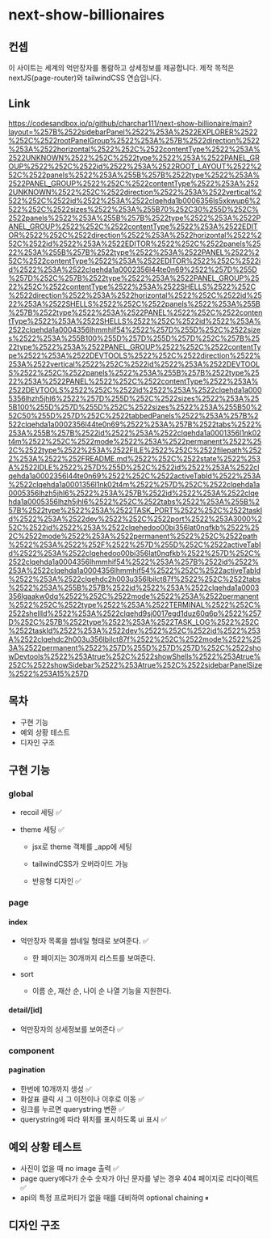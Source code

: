 # next-show-billionaires

## 컨셉
이 사이트는 세계의 억만장자를 통람하고 상세정보를 제공합니다.
제작 목적은 nextJS(page-router)와 tailwindCSS 연습입니다.

## Link
https://codesandbox.io/p/github/charchar111/next-show-billionaire/main?layout=%257B%2522sidebarPanel%2522%253A%2522EXPLORER%2522%252C%2522rootPanelGroup%2522%253A%257B%2522direction%2522%253A%2522horizontal%2522%252C%2522contentType%2522%253A%2522UNKNOWN%2522%252C%2522type%2522%253A%2522PANEL_GROUP%2522%252C%2522id%2522%253A%2522ROOT_LAYOUT%2522%252C%2522panels%2522%253A%255B%257B%2522type%2522%253A%2522PANEL_GROUP%2522%252C%2522contentType%2522%253A%2522UNKNOWN%2522%252C%2522direction%2522%253A%2522vertical%2522%252C%2522id%2522%253A%2522clqehda1b0006356ls5xkwup6%2522%252C%2522sizes%2522%253A%255B70%252C30%255D%252C%2522panels%2522%253A%255B%257B%2522type%2522%253A%2522PANEL_GROUP%2522%252C%2522contentType%2522%253A%2522EDITOR%2522%252C%2522direction%2522%253A%2522horizontal%2522%252C%2522id%2522%253A%2522EDITOR%2522%252C%2522panels%2522%253A%255B%257B%2522type%2522%253A%2522PANEL%2522%252C%2522contentType%2522%253A%2522EDITOR%2522%252C%2522id%2522%253A%2522clqehda1a0002356l44te0n69%2522%257D%255D%257D%252C%257B%2522type%2522%253A%2522PANEL_GROUP%2522%252C%2522contentType%2522%253A%2522SHELLS%2522%252C%2522direction%2522%253A%2522horizontal%2522%252C%2522id%2522%253A%2522SHELLS%2522%252C%2522panels%2522%253A%255B%257B%2522type%2522%253A%2522PANEL%2522%252C%2522contentType%2522%253A%2522SHELLS%2522%252C%2522id%2522%253A%2522clqehda1a0004356lhmmhif54%2522%257D%255D%252C%2522sizes%2522%253A%255B100%255D%257D%255D%257D%252C%257B%2522type%2522%253A%2522PANEL_GROUP%2522%252C%2522contentType%2522%253A%2522DEVTOOLS%2522%252C%2522direction%2522%253A%2522vertical%2522%252C%2522id%2522%253A%2522DEVTOOLS%2522%252C%2522panels%2522%253A%255B%257B%2522type%2522%253A%2522PANEL%2522%252C%2522contentType%2522%253A%2522DEVTOOLS%2522%252C%2522id%2522%253A%2522clqehda1a0005356lhzh5jhl6%2522%257D%255D%252C%2522sizes%2522%253A%255B100%255D%257D%255D%252C%2522sizes%2522%253A%255B50%252C50%255D%257D%252C%2522tabbedPanels%2522%253A%257B%2522clqehda1a0002356l44te0n69%2522%253A%257B%2522tabs%2522%253A%255B%257B%2522id%2522%253A%2522clqehda1a0001356l1nk02t4m%2522%252C%2522mode%2522%253A%2522permanent%2522%252C%2522type%2522%253A%2522FILE%2522%252C%2522filepath%2522%253A%2522%252FREADME.md%2522%252C%2522state%2522%253A%2522IDLE%2522%257D%255D%252C%2522id%2522%253A%2522clqehda1a0002356l44te0n69%2522%252C%2522activeTabId%2522%253A%2522clqehda1a0001356l1nk02t4m%2522%257D%252C%2522clqehda1a0005356lhzh5jhl6%2522%253A%257B%2522id%2522%253A%2522clqehda1a0005356lhzh5jhl6%2522%252C%2522tabs%2522%253A%255B%257B%2522type%2522%253A%2522TASK_PORT%2522%252C%2522taskId%2522%253A%2522dev%2522%252C%2522port%2522%253A3000%252C%2522id%2522%253A%2522clqehedoo00bi356lat0nqfkb%2522%252C%2522mode%2522%253A%2522permanent%2522%252C%2522path%2522%253A%2522%252F%2522%257D%255D%252C%2522activeTabId%2522%253A%2522clqehedoo00bi356lat0nqfkb%2522%257D%252C%2522clqehda1a0004356lhmmhif54%2522%253A%257B%2522id%2522%253A%2522clqehda1a0004356lhmmhif54%2522%252C%2522activeTabId%2522%253A%2522clqehdc2h003u356lbilct87f%2522%252C%2522tabs%2522%253A%255B%257B%2522id%2522%253A%2522clqehda1a0003356lgaakw0dq%2522%252C%2522mode%2522%253A%2522permanent%2522%252C%2522type%2522%253A%2522TERMINAL%2522%252C%2522shellId%2522%253A%2522clqehd9sj0017egd1duz60q6p%2522%257D%252C%257B%2522type%2522%253A%2522TASK_LOG%2522%252C%2522taskId%2522%253A%2522dev%2522%252C%2522id%2522%253A%2522clqehdc2h003u356lbilct87f%2522%252C%2522mode%2522%253A%2522permanent%2522%257D%255D%257D%257D%252C%2522showDevtools%2522%253Atrue%252C%2522showShells%2522%253Atrue%252C%2522showSidebar%2522%253Atrue%252C%2522sidebarPanelSize%2522%253A15%257D

## 목차

- 구현 기능
- 예외 상황 테스트
- 디자인 구조

## 구현 기능

### global

- recoil 세팅 ✅
- theme 세팅 ✅

  - jsx로 theme 객체를 \_app에 세팅
  - tailwindCSS가 오버라이드 가능

  - 반응형 디자인 ✅

### page

#### index

- 억만장자 목록을 썸네일 형태로 보여준다. ✅

  - 한 페이지는 30개까지 리스트를 보여준다.

- sort
  - 이름 순, 재산 순, 나이 순 나열 기능을 지원한다.

#### detail/\[id\]

- 억만장자의 상세정보를 보여준다 ✅

### component

#### pagination

- 한번에 10개까지 생성 ✅
- 화살표 클릭 시 그 이전이나 이후로 이동 ✅
- 링크를 누르면 querystring 변환 ✅
- querystring에 따라 위치를 표시하도록 ui 표시 ✅

## 예외 상황 테스트

- 사진이 없을 때 no image 출력 ✅
- page query에다가 순수 숫자가 아닌 문자를 넣는 경우 404 페이지로 리다이렉트 ✅
- api의 특정 프로퍼티가 없을 때를 대비하여 optional chaining ⏸

## 디자인 구조
